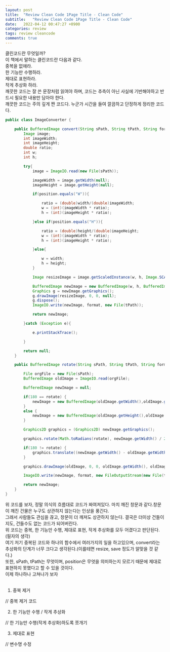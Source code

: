 ```yaml
---
layout: post
title:  "Review Clean Code 1Page Title - Clean Code"
subtitle:   "Review Clean Code 1Page Title - Clean Code"
date:   2022-04-12 00:47:27 +0900
categories: review
tags: review cleancode
comments: true
---
```


클린코드란 무엇일까? <br>
이 책에서 말하는 클린코드란 다음과 같다.<br>
중복을 없애라. <br>
한 기능만 수행하라. <br>
제대로 표현하라. <br>
작게 추상화 하라.<br>
깨끗한 코드는 잘 쓴 문장처럼 읽여야 하며, 코드는 추측이 아닌 사실에 기반해야하고 반드시 필요한 내용만 담아야 한다.<br>
깨끗한 코드는 주의 깊게 짠 코드다. 누군가 시간을 들여 깔끔하고 단정하게 정리한 코드다.<br>

```java
public class ImageConverter {

    public BufferedImage convert(String sPath, String tPath, String format, int width, int height, String position) {
        Image image;
        int imageWidth;
        int imageHeight;
        double ratio;
        int w;
        int h;

        try{
            image = ImageIO.read(new File(sPath));

            imageWidth = image.getWidth(null);
            imageHeight = image.getHeight(null);

            if(position.equals("W")){

                ratio = (double)width/(double)imageWidth;
                w = (int)(imageWidth * ratio);
                h = (int)(imageHeight * ratio);

            }else if(position.equals("H")){

                ratio = (double)height/(double)imageHeight;
                w = (int)(imageWidth * ratio);
                h = (int)(imageHeight * ratio);

            }else{

                w = width;
                h = height;
            }

            Image resizeImage = image.getScaledInstance(w, h, Image.SCALE_SMOOTH);

            BufferedImage newImage = new BufferedImage(w, h, BufferedImage.TYPE_INT_RGB);
            Graphics g = newImage.getGraphics();
            g.drawImage(resizeImage, 0, 0, null);
            g.dispose();
            ImageIO.write(newImage, format, new File(tPath));

            return newImage;

        }catch (Exception e){

            e.printStackTrace();

        }

        return null;
    }

    public BufferedImage rotate(String sPath, String tPath, String format, int rotate) throws Exception {

        File orgFile = new File(sPath);
        BufferedImage oldImage = ImageIO.read(orgFile);

        BufferedImage newImage = null;

        if(180 == rotate) {
            newImage = new BufferedImage(oldImage.getWidth(),oldImage.getHeight(), oldImage.getType());
        }
        else {
            newImage = new BufferedImage(oldImage.getHeight(),oldImage.getWidth(), oldImage.getType());
        }

        Graphics2D graphics = (Graphics2D) newImage.getGraphics();

        graphics.rotate(Math.toRadians(rotate), newImage.getWidth() / 2, newImage.getHeight() / 2);

        if(180 != rotate) {
            graphics.translate((newImage.getWidth() - oldImage.getWidth()) / 2, (newImage.getHeight() - oldImage.getHeight()) / 2);
        }

        graphics.drawImage(oldImage, 0, 0, oldImage.getWidth(), oldImage.getHeight(), null);

        ImageIO.write(newImage, format, new FileOutputStream(new File(tPath)));

        return newImage;
    }
}
```

위 코드를 보자, 정말 의식의 흐름대로 코드가 짜여져있다. 마치 깨진 창문과 같다.창문이 깨진 건물은 누구도 상관하지 않는다는 인상을 풍긴다.<br>
그래서 사람들도 관심을 끊고, 창문이 더 깨져도 상관하지 않는다. 결국은 더이상 건들이지도, 건들수도 없는 코드가 되어버린다.<br>
위 코드는 중복, 한 기능만 수행, 제대로 표현, 작게 추상화를 모두 어겼다고 판단된다. (필자의 생각)<br>
여기 저기 중복된 코드와 하나의 함수에서 여러가지의 일을 하고있으며, convert라는 추상화의 단계가 너무 크다고 생각된다.(이를테면 resize, save 정도가 알맞을 것 같다.)<br>
또한, sPath, tPath는 무엇이며, position은 무엇을 의미하는지 모르기 때문에 제대로 표현하지 못했다고 할 수 있을 것이다.<br>
이제 하나하나 고쳐나가 보자<br><br>

1. 중복 제거

// 중복 제거 코드

2. 한 기능만 수행 / 작게 추상화

// 한 기능만 수행(작게 추상화)하도록 쪼개기

3. 제대로 표현

// 변수명 수정